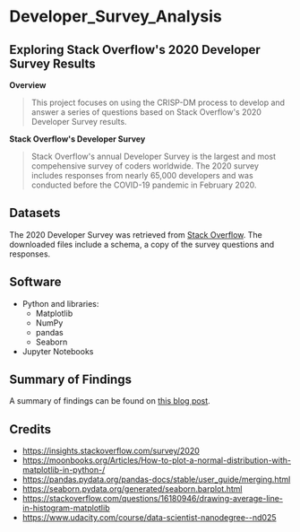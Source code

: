 # Developer_Survey_Analysis
## Exploring Stack Overflow's 2020 Developer Survey Results
**Overview**
>This project focuses on using the CRISP-DM process to develop and answer a series of questions based on Stack Overflow's 2020 Developer Survey results.

**Stack Overflow's Developer Survey**
>Stack Overflow's annual Developer Survey is the largest and most compehensive survey of coders worldwide. The 2020 survey includes responses from nearly 65,000 developers and was conducted before the COVID-19 pandemic in February 2020. 

## Datasets
The 2020 Developer Survey was retrieved from [Stack Overflow](https://insights.stackoverflow.com/survey/2020). The downloaded files include a schema, a copy of the survey questions and responses. 

## Software
* Python and libraries:
  * Matplotlib
  * NumPy
  * pandas
  * Seaborn
* Jupyter Notebooks

## Summary of Findings
A summary of findings can be found on [this blog post](https://medium.com/@lamayorga/looking-for-a-developer-job-some-things-you-should-consider-82133fc5bb5c).

## Credits
* https://insights.stackoverflow.com/survey/2020
* https://moonbooks.org/Articles/How-to-plot-a-normal-distribution-with-matplotlib-in-python-/
* https://pandas.pydata.org/pandas-docs/stable/user_guide/merging.html
* https://seaborn.pydata.org/generated/seaborn.barplot.html
* https://stackoverflow.com/questions/16180946/drawing-average-line-in-histogram-matplotlib
* https://www.udacity.com/course/data-scientist-nanodegree--nd025

